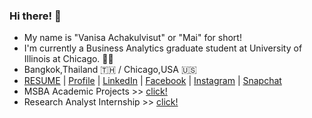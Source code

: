 ### Hi there! 👋 
- My name is "Vanisa Achakulvisut" or "Mai" for short!
- I'm currently a Business Analytics graduate student at University of Illinois at Chicago. :woman_student: 
- Bangkok,Thailand :thailand: / Chicago,USA :us:
- [RESUME](https://maimaiva.github.io/resume/) | [Profile](https://maivanisa1.wixsite.com/my-profile) | [LinkedIn](https://www.linkedin.com/in/vanisaachakulvisut/) | [Facebook](https://www.facebook.com/vanisaachakulvisut/) | [Instagram](https://www.instagram.com/maimaiva/) | [Snapchat](https://www.snapchat.com/add/maimaiva)
- MSBA Academic Projects >> [click!](https://github.com/maimaiva/academic-projects-msba)
- Research Analyst Internship >> [click!](https://github.com/maimaiva/Research-Analyst-Internship)
